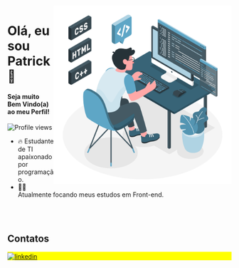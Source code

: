 <img align="right" src="/img.png" width=400/>

# Olá, eu sou Patrick 👋
#### Seja muito Bem Vindo(a) ao meu Perfil!

<p align="left"> <img src="https://komarev.com/ghpvc/?username=Patrick-SGomes&color=blue" alt="Profile views" /> </p>

- 🔥 Estudante de TI apaixonado por programação.
- 👨‍💻 Atualmente focando meus estudos em Front-end.

<br><br>

## Contatos

<p align="left" style="background:yellow">
<a href="https://www.linkedin.com/in/patrick-silva-gomes-39704222b/" target="_blank">
  <img align="center" src="https://img.shields.io/badge/-Patrick Silva Gomes-05122A?style=flat&logo=linkedin" alt="linkedin"/>
</a>
<!-- <a href="https://www.youtube.com/@patrickgomes-dev" target="_blank">
 <img align="center" src="https://img.shields.io/badge/-PaTRiCk Dev-05122A?style=flat&logo=youtube" alt="youtube"/>
</a> -->
</p>

<!--
**patrickgomes-dev/patrickgomes-dev** is a ✨ _special_ ✨ repository because its `README.md` (this file) appears on your GitHub profile.

Here are some ideas to get you started:

- 🔭 I’m currently working on ...
- 🌱 I’m currently learning ...
- 👯 I’m looking to collaborate on ...
- 🤔 I’m looking for help with ...
- 💬 Ask me about ...
- 📫 How to reach me: ...
- 😄 Pronouns: ...
- ⚡ Fun fact: ...
-->
